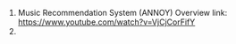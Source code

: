 1) Music Recommendation System (ANNOY) Overview link: https://www.youtube.com/watch?v=VjCjCorFifY
2) 
